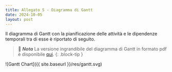 ```yaml
---
title: Allegato 5 - Diagramma di Gantt
date: 2024-10-05
layout: post
---
```


Il diagramma di Gantt con la pianificazione delle attività e le dipendenze temporali tra di esse è riportato di seguito.

> 📂 **_Nota_**
> La versione ingrandibile del diagramma di Gantt in formato pdf è disponibile [qui](https://raw.githubusercontent.com/position-pal/PM-report/refs/heads/main/res/gantt-colored.pdf).
{: .block-tip }

![Gantt Chart]({{ site.baseurl }}/res/gantt.svg)
